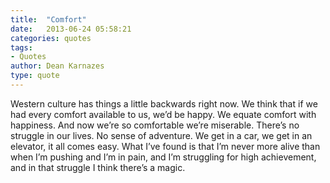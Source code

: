 ```yaml
---
title:  "Comfort"
date:   2013-06-24 05:58:21
categories: quotes
tags:
- Quotes
author: Dean Karnazes
type: quote
---
```


Western culture has things a little backwards right now. We think that if we had every comfort available to us, we’d be happy. We equate comfort with happiness. And now we’re so comfortable we’re miserable. There’s no struggle in our lives. No sense of adventure. We get in a car, we get in an elevator, it all comes easy. What I’ve found is that I’m never more alive than when I’m pushing and I’m in pain, and I’m struggling for high achievement, and in that struggle I think there’s a magic.
